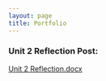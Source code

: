 ```yaml
---
layout: page 
title: Portfolio
---
```


### Unit 2 Reflection Post:
[Unit 2 Reflection.docx](https://github.com/cristobal-escobar/website/files/11587003/Unit.2.Reflection.docx)
